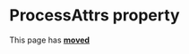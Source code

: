 # ProcessAttrs property

This page has [**moved**](https://lib-docs.delphidabbler.com/ConsoleApp/3/API/TPJCustomConsoleApp-ProcessAttrs)